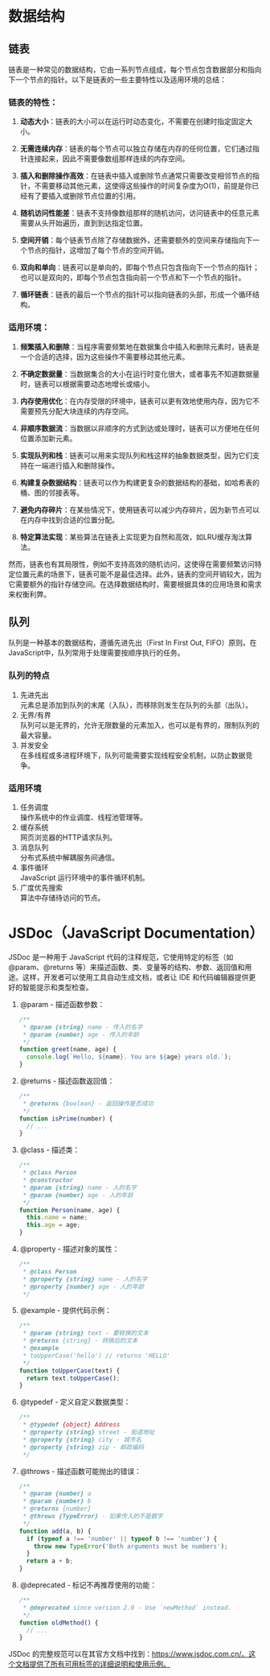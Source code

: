 
# 数据结构

## 链表
链表是一种常见的数据结构，它由一系列节点组成，每个节点包含数据部分和指向下一个节点的指针。以下是链表的一些主要特性以及适用环境的总结：

### 链表的特性：

1. **动态大小**：链表的大小可以在运行时动态变化，不需要在创建时指定固定大小。

2. **无需连续内存**：链表的每个节点可以独立存储在内存的任何位置，它们通过指针连接起来，因此不需要像数组那样连续的内存空间。

3. **插入和删除操作高效**：在链表中插入或删除节点通常只需要改变相邻节点的指针，不需要移动其他元素，这使得这些操作的时间复杂度为O(1)，前提是你已经有了要插入或删除节点位置的引用。

4. **随机访问性能差**：链表不支持像数组那样的随机访问，访问链表中的任意元素需要从头开始遍历，直到到达指定位置。

5. **空间开销**：每个链表节点除了存储数据外，还需要额外的空间来存储指向下一个节点的指针，这增加了每个节点的空间开销。

6. **双向和单向**：链表可以是单向的，即每个节点只包含指向下一个节点的指针；也可以是双向的，即每个节点包含指向前一个节点和下一个节点的指针。

7. **循环链表**：链表的最后一个节点的指针可以指向链表的头部，形成一个循环结构。

### 适用环境：

1. **频繁插入和删除**：当程序需要频繁地在数据集合中插入和删除元素时，链表是一个合适的选择，因为这些操作不需要移动其他元素。

2. **不确定数据量**：当数据集合的大小在运行时变化很大，或者事先不知道数据量时，链表可以根据需要动态地增长或缩小。

3. **内存使用优化**：在内存受限的环境中，链表可以更有效地使用内存，因为它不需要预先分配大块连续的内存空间。

4. **非顺序数据流**：当数据以非顺序的方式到达或处理时，链表可以方便地在任何位置添加新元素。

5. **实现队列和栈**：链表可以用来实现队列和栈这样的抽象数据类型，因为它们支持在一端进行插入和删除操作。

6. **构建复杂数据结构**：链表可以作为构建更复杂的数据结构的基础，如哈希表的桶、图的邻接表等。

7. **避免内存碎片**：在某些情况下，使用链表可以减少内存碎片，因为新节点可以在内存中找到合适的位置分配。

8. **特定算法实现**：某些算法在链表上实现更为自然和高效，如LRU缓存淘汰算法。

然而，链表也有其局限性，例如不支持高效的随机访问，这使得在需要频繁访问特定位置元素的场景下，链表可能不是最佳选择。此外，链表的空间开销较大，因为它需要额外的指针存储空间。在选择数据结构时，需要根据具体的应用场景和需求来权衡利弊。


## 队列
队列是一种基本的数据结构，遵循先进先出（First In First Out, FIFO）原则。在JavaScript中，队列常用于处理需要按顺序执行的任务。

### 队列的特点
1. 先进先出  
  元素总是添加到队列的末尾（入队），而移除则发生在队列的头部（出队）。
2. 无界/有界  
  队列可以是无界的，允许无限数量的元素加入，也可以是有界的，限制队列的最大容量。
3. 并发安全  
  在多线程或多进程环境下，队列可能需要实现线程安全机制，以防止数据竞争。

### 适用环境
1. 任务调度  
  操作系统中的作业调度、线程池管理等。
2. 缓存系统  
  网页浏览器的HTTP请求队列。
3. 消息队列  
  分布式系统中解耦服务间通信。
4. 事件循环  
  JavaScript 运行环境中的事件循环机制。
5. 广度优先搜索  
  算法中存储待访问的节点。







# JSDoc（JavaScript Documentation）

JSDoc 是一种用于 JavaScript 代码的注释规范，它使用特定的标签（如 @param、@returns 等）来描述函数、类、变量等的结构、参数、返回值和用途。这样，开发者可以使用工具自动生成文档，或者让 IDE 和代码编辑器提供更好的智能提示和类型检查。

1. @param - 描述函数参数：

```js
   /**
    * @param {string} name - 传入的名字
    * @param {number} age - 传入的年龄
    */
   function greet(name, age) {
     console.log(`Hello, ${name}. You are ${age} years old.`);
   }
```

2. @returns - 描述函数返回值：

```js
   /**
    * @returns {boolean} - 返回操作是否成功
    */
   function isPrime(number) {
     // ...
   }
```

3. @class - 描述类：

```js
   /**
    * @class Person
    * @constructor
    * @param {string} name - 人的名字
    * @param {number} age - 人的年龄
    */
   function Person(name, age) {
     this.name = name;
     this.age = age;
   }
```

4. @property - 描述对象的属性：

```js
   /**
    * @class Person
    * @property {string} name - 人的名字
    * @property {number} age - 人的年龄
    */
```

5. @example - 提供代码示例：

```js
   /**
    * @param {string} text - 要转换的文本
    * @returns {string} - 转换后的文本
    * @example
    * toUpperCase('hello') // returns 'HELLO'
    */
   function toUpperCase(text) {
     return text.toUpperCase();
   }
```

6. @typedef - 定义自定义数据类型：

```js
   /**
    * @typedef {object} Address
    * @property {string} street - 街道地址
    * @property {string} city - 城市名
    * @property {string} zip - 邮政编码
    */
```

7. @throws - 描述函数可能抛出的错误：

```js
   /**
    * @param {number} a
    * @param {number} b
    * @returns {number}
    * @throws {TypeError} - 如果传入的不是数字
    */
   function add(a, b) {
     if (typeof a !== 'number' || typeof b !== 'number') {
       throw new TypeError('Both arguments must be numbers');
     }
     return a + b;
   }
```

8. @deprecated - 标记不再推荐使用的功能：

```js
   /**
    * @deprecated since version 2.0 - Use `newMethod` instead.
    */
   function oldMethod() {
     // ...
   }
```

JSDoc 的完整规范可以在其官方文档中找到：https://www.jsdoc.com.cn/。这个文档提供了所有可用标签的详细说明和使用示例。
